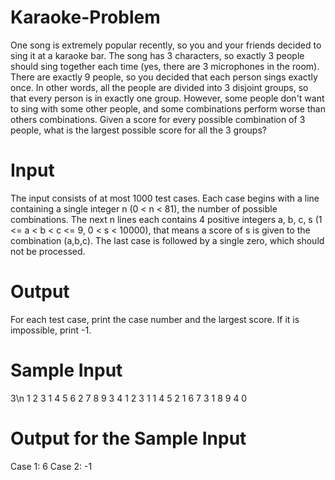 # Karaoke-Problem
One song is extremely popular recently, so you and your friends decided to sing it at a karaoke bar. The song has 3 characters, so exactly 3 people should sing together each time (yes, there are 3 microphones in the room). There are exactly 9 people, so you decided that each person sings exactly once. In other words, all the people are divided into 3 disjoint groups, so that every person is in exactly one group.
However, some people don't want to sing with some other people, and some combinations perform worse than others combinations. Given a score for every possible combination of 3 people, what is the largest possible score for all the 3 groups?
# Input
The input consists of at most 1000 test cases. Each case begins with a line containing a single integer n (0 < n < 81), the number of possible combinations. The next n lines each contains 4 positive integers a, b, c, s (1 <= a < b < c <= 9, 0 < s < 10000), that means a score of s is given to the combination (a,b,c). The last case is followed by a single zero, which should not be processed.
# Output
For each test case, print the case number and the largest score. If it is impossible, print -1.
# Sample Input
3\n
1 2 3 1
4 5 6 2
7 8 9 3
4
1 2 3 1
1 4 5 2
1 6 7 3
1 8 9 4
0
# Output for the Sample Input
Case 1: 6
Case 2: -1

